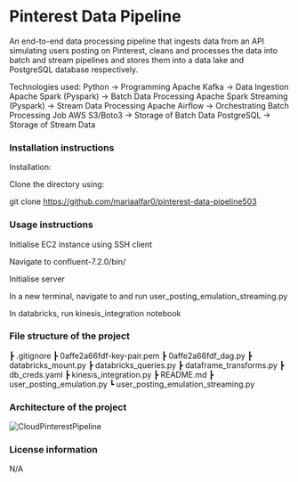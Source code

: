 # Pinterest Data Pipeline

An end-to-end data processing pipeline that ingests data from an API simulating users posting on Pinterest, cleans and processes the data into batch and stream pipelines and stores them into a data lake and PostgreSQL database respectively.

Technologies used:
Python -> Programming
Apache Kafka -> Data Ingestion
Apache Spark (Pyspark) -> Batch Data Processing
Apache Spark Streaming (Pyspark) -> Stream Data Processing
Apache Airflow -> Orchestrating Batch Processing Job
AWS S3/Boto3 -> Storage of Batch Data
PostgreSQL -> Storage of Stream Data

### Installation instructions
Installation:

Clone the directory using:

git clone https://github.com/mariaalfar0/pinterest-data-pipeline503

### Usage instructions

Initialise EC2 instance using SSH client

Navigate to confluent-7.2.0/bin/

Initialise server

In a new terminal, navigate to and run user_posting_emulation_streaming.py

In databricks, run kinesis_integration notebook

### File structure of the project

 ┣ .gitignore
 ┣ 0affe2a66fdf-key-pair.pem
 ┣ 0affe2a66fdf_dag.py
 ┣ databricks_mount.py
 ┣ databricks_queries.py
 ┣ dataframe_transforms.py
 ┣ db_creds.yaml
 ┣ kinesis_integration.py
 ┣ README.md
 ┣ user_posting_emulation.py
 ┗ user_posting_emulation_streaming.py

### Architecture of the project

![CloudPinterestPipeline](https://github.com/user-attachments/assets/6a9df0ba-2989-47bd-a677-f5f3a9c7a0e7)


### License information

N/A
